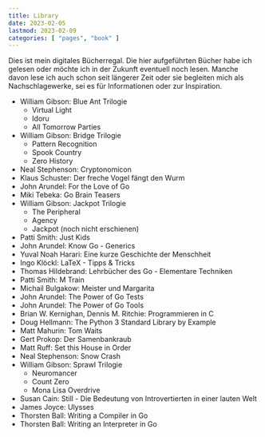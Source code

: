 ```yaml
---
title: Library
date: 2023-02-05
lastmod: 2023-02-09
categories: [ "pages", "book" ]
---
```


Dies ist mein digitales Bücherregal. Die hier aufgeführten Bücher habe 
ich gelesen oder möchte ich in der Zukunft eventuell noch lesen.
Manche davon lese ich auch schon seit längerer Zeit oder sie begleiten 
mich als Nachschlagewerke, sei es für Informationen oder zur Inspiration.

* William Gibson: Blue Ant Trilogie
  * Virtual Light
  * Idoru
  * All Tomorrow Parties
* William Gibson: Bridge Trilogie
  * Pattern Recognition
  * Spook Country
  * Zero History
* Neal Stephenson: Cryptonomicon
* Klaus Schuster: Der freche Vogel fängt den Wurm
* John Arundel: For the Love of Go
* Miki Tebeka: Go Brain Teasers
* William Gibson: Jackpot Trilogie
  * The Peripheral
  * Agency
  * Jackpot (noch nicht erschienen)
* Patti Smith: Just Kids
* John Arundel: Know Go - Generics
* Yuval Noah Harari: Eine kurze Geschichte der Menschheit
* Ingo Klöckl: LaTeX - Tipps & Tricks
* Thomas Hildebrand: Lehrbücher des Go - Elementare Techniken
* Patti Smith: M Train
* Michail Bulgakow: Meister und Margarita
* John Arundel: The Power of Go Tests
* John Arundel: The Power of Go Tools
* Brian W. Kernighan, Dennis M. Ritchie: Programmieren in C
* Doug Hellmann: The Python 3 Standard Library by Example
* Matt Mahurin: Tom Waits
* Gert Prokop: Der Samenbankraub
* Matt Ruff: Set this House in Order
* Neal Stephenson: Snow Crash
* William Gibson: Sprawl Trilogie
  * Neuromancer
  * Count Zero
  * Mona Lisa Overdrive
* Susan Cain: Still - Die Bedeutung von Introvertierten in einer lauten Welt
* James Joyce: Ulysses
* Thorsten Ball: Writing a Compiler in Go
* Thorsten Ball: Writing an Interpreter in Go
